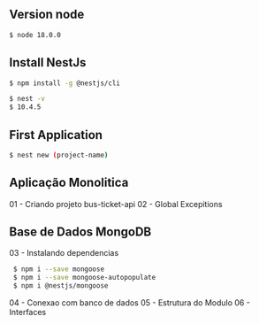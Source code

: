 ## Version node
```bash
$ node 18.0.0
```
## Install NestJs
```bash
$ npm install -g @nestjs/cli
```
```bash
$ nest -v 
$ 10.4.5 
```  
## First Application
```bash
$ nest new (project-name)
```
## Aplicação Monolitica
01 - Criando projeto bus-ticket-api
02 - Global Excepitions
## Base de Dados MongoDB
03 - Instalando dependencias  
```bash
 $ npm i --save mongoose  
 $ npm i --save mongoose-autopopulate
 $ npm i @nestjs/mongoose 
 ```
04 - Conexao com banco de dados
05 - Estrutura do Modulo
06 - Interfaces



